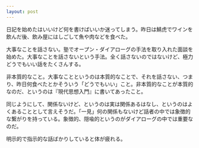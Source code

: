 ```yaml
---
layout: post
---
```

日記を始めたはいいけど何を書けばいいか迷ってしまう。昨日は鯖虎でワインを飲んだ後、飲み屋にはしごして魚や肉などを食べた。

大事なことを話さない。塾でオープン・ダイアローグの手法を取り入れた面談を始めた。大事なことを話さないという手法。全く話さないのではないけど、極力どうでもいい話をたくさんする。

非本質的なこと。大事なことというのは本質的なことで、それを話さない、つまり、昨日何食べたとかそういう「どうでもいい」こと。非本質的なことが本質的なのだ、というのは『現代思想入門』に書いてあったこと。

同じようにして、関係ないけど、というのは実は関係あるはなし、というのはよくあることとして言えそうだ。「一見」何の関係もないけど話者の中では象徴的な繋がりを持っている。象徴的、隠喩的というのがダイアローグの中では重要なのだ。

明示的で指示的な話ばかりしていると体が疲れる。
